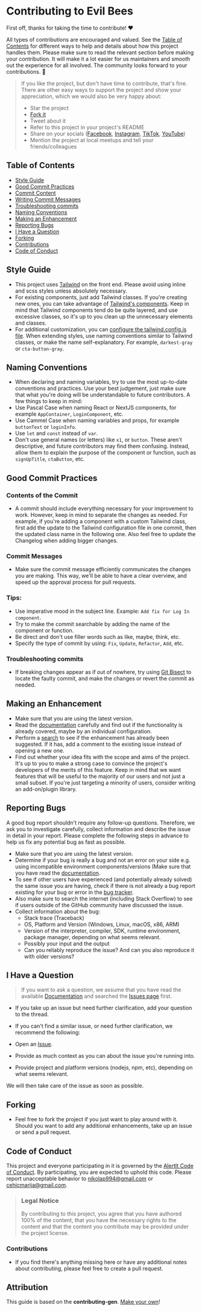 <!-- omit in toc -->
# Contributing to Evil Bees

First off, thanks for taking the time to contribute! ❤️

All types of contributions are encouraged and valued. See the [Table of Contents](#table-of-contents) for different ways to help and details about how this project handles them. Please make sure to read the relevant section before making your contribution. It will make it a lot easier for us maintainers and smooth out the experience for all involved. The community looks forward to your contributions. 🎉

> If you like the project, but don't have time to contribute, that's fine. There are other easy ways to support the project and show your appreciation, which we would also be very happy about:
> - Star the project
> - [Fork it](#forking)
> - Tweet about it
> - Refer to this project in your project's README
> - Share on your socials ([Facebook](https://www.facebook.com/profile.php?id=100088394168553), [Instagram](https://www.instagram.com/evilbeesdev/), [TikTok](https://www.tiktok.com/@evilbeesdev), [YouTube](https://www.youtube.com/@evilbees))
> - Mention the project at local meetups and tell your friends/colleagues

<!-- omit in toc -->
## Table of Contents

- [Style Guide](#style-guide)
- [Good Commit Practices](#good-commit-practices)
 - [Commit Content](#contents-of-the-commit)
 - [Writing Commit Messages](#writing-commit-messages)
 - [Troubleshooting commits](#troubleshooting-commits)
- [Naming Conventions](#naming-conventions)
- [Making an Enhancement](#making-an-enhancement)
- [Reporting Bugs](#reporting-bugs)
- [I Have a Question](#i-have-a-question)
- [Forking](#forking)
- [Contributions](#contributions)
- [Code of Conduct](#code-of-conduct)

<!-- omit in toc -->
## Style Guide
- This project uses [Tailwind](https://tailwindcss.com/) on the front end. Please avoid using inline and scss styles unless absolutely necessary. 
- For existing components, just add Tailwind classes. If you're creating new ones, you can take advantage of [Tailwind's components](https://tailwindui.com/components). Keep in mind that Tailwind components tend do be quite layered, and use excessive classes, so it's up to you clean up the unnecessary elements and classes.
- For additional customization, you can [configure the tailwind.config.js file](https://tailwindcss.com/docs/configuration). When extending styles, use naming conventions similar to Tailwind classes, or make the name self-explanatory. For example, `darkest-gray` or `cta-button-gray`.

## Naming Conventions

- When declaring and naming variables, try to use the most up-to-date conventions and practices. Use your best judgement, just make sure that what you're doing will be understandable to future contributors. A few things to keep in mind:
 - Use Pascal Case when naming React or NextJS components, for example `AppContainer`, `LoginComponent`, etc.
 - Use Cammel Case when naming variables and props, for example `buttonText` or `loginInfo`.
 - Use `let` and `const` instead of `var`.
 - Don't use general names (or letters) like `x1`, or `button`. These aren't descriptive, and future contributors may find them confusing. Instead, allow them to explain the purpose of the component or function, such as `signUpTitle`, `ctaButton`, etc.

<!-- omit in toc -->
## Good Commit Practices
### Contents of the Commit
- A commit should include everything necessary for your improvement to work. However, keep in mind to separate the changes as needed. For example, if you're adding a component with a custom Tailwind class, first add the update to the Tailwind configuration file in one commit, then the updated class name in the following one. Also feel free to update the Changelog when adding bigger changes.

### Commit Messages
- Make sure the commit message efficiently communicates the changes you are making. This way, we'll be able to have a clear overview, and speed up the approval process for pull requests.

### Tips: 
- Use imperative mood in the subject line. Example:  `Add fix for Log In component`.
- Try to make the commit searchable by adding the name of the component or function.
- Be direct and don't use filler words such as like, maybe, think, etc.
- Specify the type of commit by using: `Fix`, `Update`, `Refactor`, `Add`, etc.

### Troubleshooting commits
- If breaking changes appear as if out of nowhere, try using [Git Bisect](https://git-scm.com/docs/git-bisect) to locate the faulty commit, and make the changes or revert the commit as needed.

<!-- omit in toc -->
## Making an Enhancement

- Make sure that you are using the latest version.
- Read the [documentation](https://github.com/Evil-Bees/Alertit/wiki) carefully and find out if the functionality is already covered, maybe by an individual configuration.
- Perform a [search](https://github.com/Evil-Bees/Alertit/issues) to see if the enhancement has already been suggested. If it has, add a comment to the existing issue instead of opening a new one.
- Find out whether your idea fits with the scope and aims of the project. It's up to you to make a strong case to convince the project's developers of the merits of this feature. Keep in mind that we want features that will be useful to the majority of our users and not just a small subset. If you're just targeting a minority of users, consider writing an add-on/plugin library.

<!-- omit in toc -->
## Reporting Bugs

A good bug report shouldn't require any follow-up questions. Therefore, we ask you to investigate carefully, collect information and describe the issue in detail in your report. Please complete the following steps in advance to help us fix any potential bug as fast as possible.

- Make sure that you are using the latest version.
- Determine if your bug is really a bug and not an error on your side e.g. using incompatible environment components/versions (Make sure that you have read the [documentation](https://github.com/Evil-Bees/Alertit/wiki).
- To see if other users have experienced (and potentially already solved) the same issue you are having, check if there is not already a bug report existing for your bug or error in the [bug tracker](https://github.com/Evil-Bees/Alertitissues?q=label%3Abug).
- Also make sure to search the internet (including Stack Overflow) to see if users outside of the GitHub community have discussed the issue.
- Collect information about the bug:
  - Stack trace (Traceback)
  - OS, Platform and Version (Windows, Linux, macOS, x86, ARM)
  - Version of the interpreter, compiler, SDK, runtime environment, package manager, depending on what seems relevant.
  - Possibly your input and the output
  - Can you reliably reproduce the issue? And can you also reproduce it with older versions?

<!-- omit in toc -->
## I Have a Question

> If you want to ask a question, we assume that you have read the available [Documentation](https://github.com/Evil-Bees/Alertit/wiki) and searched the [Issues page](https://github.com/Evil-Bees/Alertit/issues) first.

- If you take up an issue but need further clarification, add your question to the thread.

- If you can't find a similar issue, or need further clarification, we recommend the following:

- Open an [Issue](https://github.com/Evil-Bees/Alertit/issues/new).
- Provide as much context as you can about the issue you're running into.
- Provide project and platform versions (nodejs, npm, etc), depending on what seems relevant.

We will then take care of the issue as soon as possible.

<!-- omit in toc -->
## Forking

- Feel free to fork the project if you just want to play around with it. Should you want to add any additional enhancements, take up an issue or send a pull request.

## Code of Conduct

This project and everyone participating in it is governed by the
[AlertIt Code of Conduct](https://github.com/Evil-Bees/Alertitblob/master/CODE_OF_CONDUCT.md).
By participating, you are expected to uphold this code. Please report unacceptable behavior
to <nikolap994@gmail.com> or <cehicmarija@gmail.com>.

> ### Legal Notice <!-- omit in toc -->
> By contributing to this project, you agree that you have authored 100% of the content, that you have the necessary rights to the content and that the content you contribute may be provided under the project license.

### Contributions

- If you find there's anything missing here or have any additional notes about contributing, please feel free to create a pull request.

## Attribution
This guide is based on the **contributing-gen**. [Make your own](https://github.com/bttger/contributing-gen)!
